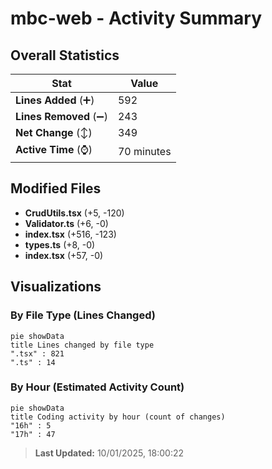 # mbc-web - Activity Summary 

## Overall Statistics

| Stat                   | Value                                                             |
| ---------------------- | ----------------------------------------------------------------- |
| **Lines Added** (➕)   | 592                                          |
| **Lines Removed** (➖) | 243                                        |
| **Net Change** (↕)    | 349                |
| **Active Time** (⌚)   | 70 minutes |


## Modified Files
- **CrudUtils.tsx** (+5, -120)
- **Validator.ts** (+6, -0)
- **index.tsx** (+516, -123)
- **types.ts** (+8, -0)
- **index.tsx** (+57, -0)

## Visualizations

### By File Type (Lines Changed)

```mermaid
pie showData
title Lines changed by file type
".tsx" : 821
".ts" : 14
```

### By Hour (Estimated Activity Count)

```mermaid
pie showData
title Coding activity by hour (count of changes)
"16h" : 5
"17h" : 47
```


> **Last Updated:** 10/01/2025, 18:00:22